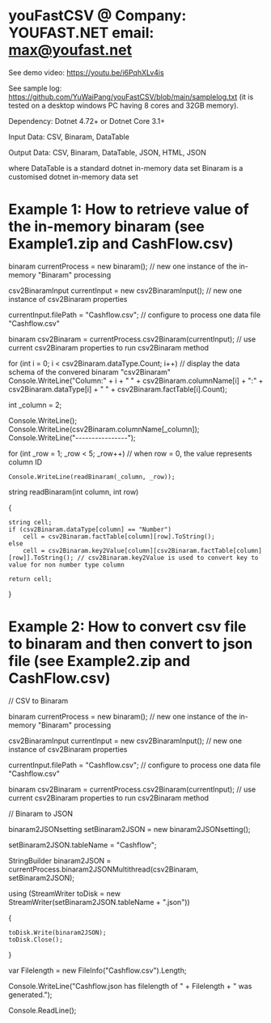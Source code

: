 # youFastCSV @ Company: YOUFAST.NET email: max@youfast.net

See demo video: https://youtu.be/i6PqhXLv4is

See sample log: https://github.com/YuWaiPang/youFastCSV/blob/main/samplelog.txt
(it is tested on a desktop windows PC having 8 cores and 32GB memory).

Dependency: Dotnet 4.72+ or Dotnet Core 3.1+

Input Data: CSV, Binaram, DataTable 

Output Data: CSV, Binaram, DataTable, JSON, HTML, JSON

where DataTable is a standard dotnet in-memory data set
      Binaram is a customised dotnet in-memory data set

Example 1: How to retrieve value of the in-memory binaram (see Example1.zip and CashFlow.csv)
=============================================================================================

binaram currentProcess = new binaram(); // new one instance of the in-memory "Binaram" processing

csv2BinaramInput currentInput = new csv2BinaramInput();  // new one instance of csv2Binaram properties

currentInput.filePath = "Cashflow.csv"; // configure to process one data file "Cashflow.csv"

binaram csv2Binaram = currentProcess.csv2Binaram(currentInput); // use current csv2Binaram properties to run csv2Binaram method

for (int i = 0; i < csv2Binaram.dataType.Count; i++) // display the data schema of the convered binaram "csv2Binaram"
    Console.WriteLine("Column:" + i + " " + csv2Binaram.columnName[i] + ":" + csv2Binaram.dataType[i] + " " + csv2Binaram.factTable[i].Count);

int _column = 2;             

Console.WriteLine();
Console.WriteLine(csv2Binaram.columnName[_column]);
Console.WriteLine("----------------");

for (int _row = 1; _row < 5; _row++) // when row = 0, the value represents column ID 

    Console.WriteLine(readBinaram(_column, _row));

string readBinaram(int column, int row)

{
    
    string cell;
    if (csv2Binaram.dataType[column] == "Number")
        cell = csv2Binaram.factTable[column][row].ToString();
    else
        cell = csv2Binaram.key2Value[column][csv2Binaram.factTable[column][row]].ToString(); // csv2Binaram.key2Value is used to convert key to value for non number type column
        
    return cell;
    
}


Example 2: How to convert csv file to binaram and then convert to json file (see Example2.zip and CashFlow.csv)
===============================================================================================================
// CSV to Binaram

binaram currentProcess = new binaram(); // new one instance of the in-memory "Binaram" processing

csv2BinaramInput currentInput = new csv2BinaramInput();  // new one instance of csv2Binaram properties

currentInput.filePath = "Cashflow.csv"; // configure to process one data file "Cashflow.csv"

binaram csv2Binaram = currentProcess.csv2Binaram(currentInput); // use current csv2Binaram properties to run csv2Binaram method           

// Binaram to JSON

binaram2JSONsetting setBinaram2JSON = new binaram2JSONsetting();

setBinaram2JSON.tableName = "Cashflow";

StringBuilder binaram2JSON = currentProcess.binaram2JSONMultithread(csv2Binaram, setBinaram2JSON);

using (StreamWriter toDisk = new StreamWriter(setBinaram2JSON.tableName + ".json"))

{

    toDisk.Write(binaram2JSON);
    toDisk.Close();
    
}

var Filelength = new FileInfo("Cashflow.csv").Length;

Console.WriteLine("Cashflow.json has filelength of " + Filelength + " was generated.");

Console.ReadLine();



